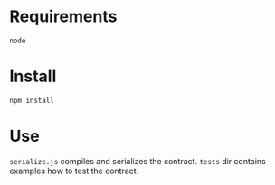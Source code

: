 # Requirements
`node`
# Install
`npm install`
# Use
`serialize.js` compiles and serializes the contract. `tests` dir contains examples how to test the contract.
